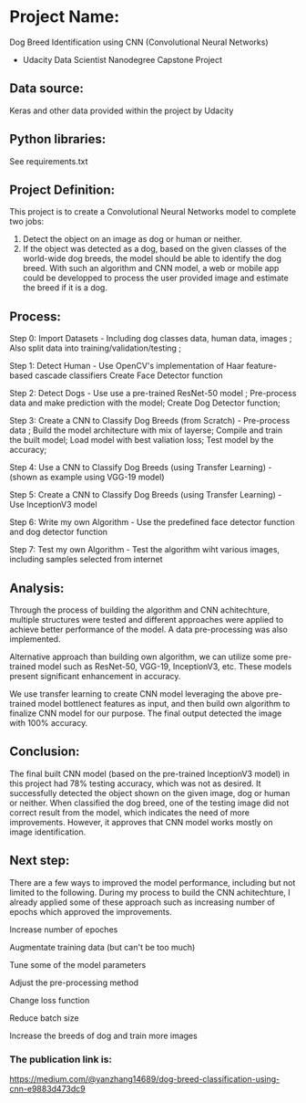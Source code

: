 # Project Name: 
   Dog Breed Identification using CNN (Convolutional Neural Networks)
   
   - Udacity Data Scientist Nanodegree Capstone Project
   

## Data source:
   Keras and other data provided within the project by Udacity 


## Python libraries:
   See requirements.txt    


## Project Definition:
   This project is to create a Convolutional Neural Networks model to complete two jobs:
   1. Detect the object on an image as dog or human or neither. 
   2. If the object was detected as a dog, based on the given classes of the world-wide dog breeds, the model should be able to identify the dog breed. 
   With such an algorithm and CNN model, a web or mobile app could be developped to process the user provided image and estimate the breed if it is a dog. 
   
   
## Process:
  Step 0: Import Datasets - 
  Including dog classes data, human data, images ;
  Also split data into training/validation/testing ;
      
  Step 1: Detect Human - 
      Use OpenCV's implementation of Haar feature-based cascade classifiers 
      Create Face Detector function
      
  Step 2: Detect Dogs - 
      Use use a pre-trained ResNet-50 model ;
      Pre-process data and make prediction with the model;
      Create Dog Detector function;
      
  Step 3: Create a CNN to Classify Dog Breeds (from Scratch) - 
      Pre-process data ;
      Build the model architecture with mix of layerse;
      Compile and train the built model;
      Load model with best valiation loss;
      Test model by the accuracy;
      
  Step 4: Use a CNN to Classify Dog Breeds (using Transfer Learning) - 
      (shown as example using VGG-19 model)
      
  Step 5: Create a CNN to Classify Dog Breeds (using Transfer Learning) - 
       Use InceptionV3 model
       
  Step 6: Write my own Algorithm - 
       Use the predefined face detector function and dog detector function  
       
  Step 7: Test my own Algorithm - 
       Test the algorithm wiht various images, including samples selected from internet


## Analysis:
   Through the process of building the algorithm and CNN achitechture, multiple structures were tested and different approaches were applied to achieve better performance of the model. A data pre-processing was also implemented. 
   
  Alternative approach than building own algorithm, we can utilize some pre-trained model such as ResNet-50, VGG-19, InceptionV3, etc. These models present significant enhancement in accuracy. 
   
   We use transfer learning to create CNN model leveraging the above pre-trained model bottlenect features as input, and then build own algorithm to finalize CNN model for our purpose. The final output detected the image with 100% accuracy.


## Conclusion:
   The final built CNN model (based on the pre-trained InceptionV3 model) in this project had 78% testing accuracy, which was not as desired. It successfully detected the object shown on the given image, dog or human or neither. When classified the dog breed, one of the testing image did not correct result from the model, which indicates the need of more improvements. However, it approves that CNN model works mostly on image identification.  
   
   
## Next step:
   There are a few ways to improved the model performance, including but not limited to the following. During my process to build the CNN achitechture, I already applied some of these approach such as increasing number of epochs which approved the improvements.
   
   Increase number of epoches  
   
   Augmentate training data (but can't be too much)
   
   Tune some of the model parameters
   
   Adjust the pre-processing method
   
   Change loss function
   
   Reduce batch size
   
   Increase the breeds of dog and train more images
   
   
   ### The publication link is:
   
   https://medium.com/@yanzhang14689/dog-breed-classification-using-cnn-e9883d473dc9

